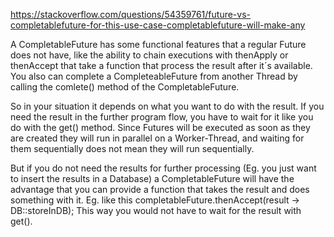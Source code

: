 
https://stackoverflow.com/questions/54359761/future-vs-completablefuture-for-this-use-case-completablefuture-will-make-any  




A CompletableFuture has some functional features that a regular Future does not have, like the ability to chain executions with thenApply or thenAccept that take a function that process the result after it´s available. You also can complete a CompleteableFuture from another Thread by calling the comlete() method of the CompletableFuture.

So in your situation it depends on what you want to do with the result. If you need the result in the further program flow, you have to wait for it like you do with the get() method. Since Futures will be executed as soon as they are created they will run in parallel on a Worker-Thread, and waiting for them sequentially does not mean they will run sequentially.

But if you do not need the results for further processing (Eg. you just want to insert the results in a Database) a CompletableFuture will have the advantage that you can provide a function that takes the result and does something with it. Eg. like this completableFuture.thenAccept(result -> DB::storeInDB); This way you would not have to wait for the result with get().



